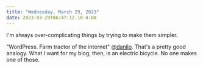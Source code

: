 ```yaml
---
title: "Wednesday, March 29, 2023"
date: 2023-03-29T06:47:12.10-4:00
---
```


I'm always over-complicating things by trying to make them simpler.

"WordPress. Farm tractor of the internet" [@danilo](https://hachyderm.io/@danilo/110104318183642855). That's a pretty good analogy. What I want for my blog, then, is an electric bicycle. No one makes one of those.
